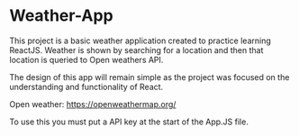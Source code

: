 # Weather-App
This project is a basic weather application created to practice learning ReactJS. Weather is shown by searching for a location and then that location is queried to Open weathers API. 

The design of this app will remain simple as the project was focused on the understanding and functionality of React. 

Open weather: https://openweathermap.org/

To use this you must put a API key at the start of the App.JS file. 
